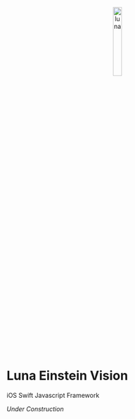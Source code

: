 <p align="center"><a href='https://github.com/moonknightskye/LunaEinsteinVision'><img alt="luna" src="https://luna-10.herokuapp.com/img/luna-small.png" height="20%" width="20%"></a></p>

# Luna Einstein Vision
iOS Swift Javascript Framework

*Under Construction*
